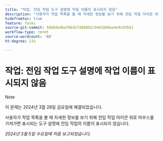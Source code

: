 ```yaml
---
title: "작업: 전임 작업 도구 설명에 작업 이름이 표시되지 않음"
description: "사용자가 작업 목록을 볼 때 자세한 정보를 보기 위해 전임 작업 아이콘 위로 마우스를 가져가면 표시되는 도구 설명에 전임 작업의 이름이 표시되지 않습니다."
hidefromtoc: true
feature: Tasks
source-git-commit: 58d9dedba766417d68892c94d18d0ee4e9c03b51
workflow-type: tm+mt
source-wordcount: '88'
ht-degree: 11%

---
```



# 작업: 전임 작업 도구 설명에 작업 이름이 표시되지 않음

>[!NOTE]
>
>이 문제는 2024년 3월 28일 금요일에 해결되었습니다.

사용자가 작업 목록을 볼 때 자세한 정보를 보기 위해 전임 작업 아이콘 위로 마우스를 가져가면 표시되는 도구 설명에 전임 작업의 이름이 표시되지 않습니다.

_2024년 3월 5일 수요일에 처음 보고되었습니다._
